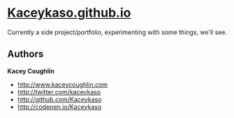 # <a href="Kaceykaso.github.io">Kaceykaso.github.io</a>


Currently a side project/portfolio, experimenting with some things, we'll see.

## Authors

**Kacey Coughlin**
 - <http://www.kaceycoughlin.com>
 - <http://twitter.com/kaceykaso>
 - <http://github.com/Kaceykaso>
 - <http://codepen.io/Kaceykaso>

